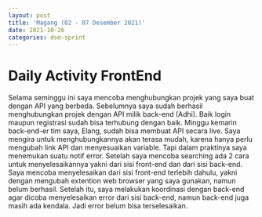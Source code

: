 ```yaml
---
layout: post
title: 'Magang (02 - 07 Desember 2021)'
date: 2021-10-26
categories: dsm-sprint
---
```


# Daily Activity FrontEnd

Selama seminggu ini saya mencoba menghubungkan projek yang saya buat dengan API yang berbeda. Sebelumnya saya sudah berhasil menghubungkan projek dengan API milik back-end (Adhi). Baik login maupun registrasi sudah bisa terhubung dengan baik. Minggu kemarin back-end-er tim saya, Elang, sudah bisa membuat API secara live. Saya mengira untuk menghubungkannya akan terasa mudah, karena hanya perlu mengubah link API dan menyesuaikan variable. Tapi dalam praktinya saya menemukan suatu notif error. Setelah saya mencoba searching ada 2 cara untuk menyelesaikannya yakni dari sisi front-end dan dari sisi back-end. Saya mencoba menyelesaikan dari sisi front-end terlebih dahulu, yakni dengan mengubah extention web browser yang saya gunakan, namun belum berhasil. Setelah itu, saya melakukan koordinasi dengan back-end agar dicoba menyelesaikan error dari sisi back-end, namun back-end juga masih ada kendala. Jadi error belum bisa terselesaikan.